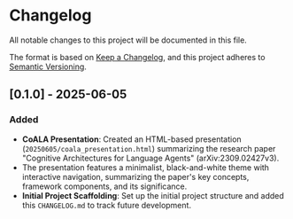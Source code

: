 # Changelog

All notable changes to this project will be documented in this file.

The format is based on [Keep a Changelog](https://keepachangelog.com/en/1.0.0/),
and this project adheres to [Semantic Versioning](https://semver.org/spec/v2.0.0.html).

## [0.1.0] - 2025-06-05

### Added

- **CoALA Presentation**: Created an HTML-based presentation (`20250605/coala_presentation.html`) summarizing the research paper "Cognitive Architectures for Language Agents" (arXiv:2309.02427v3).
- The presentation features a minimalist, black-and-white theme with interactive navigation, summarizing the paper's key concepts, framework components, and its significance.
- **Initial Project Scaffolding**: Set up the initial project structure and added this `CHANGELOG.md` to track future development. 